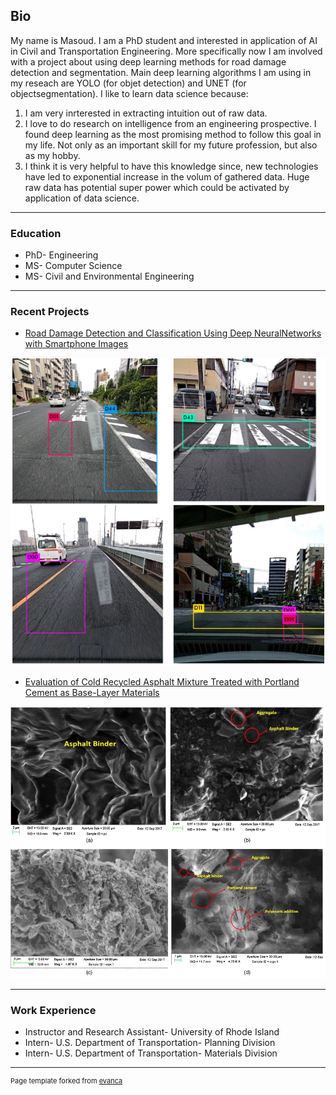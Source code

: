 ## Bio
My name is Masoud. I am a PhD student and interested in application of AI in Civil and Transportation Engineering. More specifically now I am involved with a project about using deep learning methods for road damage detection and segmentation. Main deep learning algorithms I am using in my reseach are YOLO (for objet detection) and UNET (for objectsegmentation). I like to learn data science because:

1. I am very inrterested in extracting intuition out of raw data.
2. I love to do research on intelligence from an engineering prospective. I found deep learning as the most promising method to follow this goal in my life. Not only as an important skill for my future profession, but also as my hobby.
3. I think it is very helpful to have this knowledge since, new technologies have led to exponential increase in the volum of gathered data. Huge raw data has potential super power which could be activated by application of data science.

---
### Education

- PhD- Engineering
- MS- Computer Science
- MS- Civil and Environmental Engineering

---
### Recent Projects

- [Road Damage Detection and Classification Using Deep NeuralNetworks with Smartphone Images](https://www.researchgate.net/publication/342179672_Road_Damage_Detection_and_Classification_Using_Deep_Neural_Networks_YOLOv4_with_Smartphone_Images)
<img src="images/RDD.png"/>

- [Evaluation of Cold Recycled Asphalt Mixture Treated with Portland Cement as Base-Layer Materials ](https://ascelibrary.org/doi/abs/10.1061/(ASCE)MT.1943-5533.0003073)
<img src="images/SEM.png"/>

---
### Work Experience
- Instructor and Research Assistant- University of Rhode Island
- Intern- U.S. Department of Transportation- Planning Division
- Intern- U.S. Department of Transportation- Materials Division

---
<p style="font-size:11px">Page template forked from <a href="https://github.com/evanca/quick-portfolio">evanca</a></p>
<!-- Remove above link if you don't want to attibute -->

